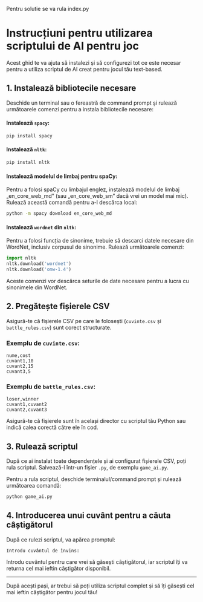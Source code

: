Pentru solutie se va rula index.py

# Instrucțiuni pentru utilizarea scriptului de AI pentru joc

Acest ghid te va ajuta să instalezi și să configurezi tot ce este necesar pentru a utiliza scriptul de AI creat pentru jocul tău text-based.

## 1. Instalează bibliotecile necesare

Deschide un terminal sau o fereastră de command prompt și rulează următoarele comenzi pentru a instala bibliotecile necesare:

#### Instalează `spacy`:
```bash
pip install spacy
```

#### Instalează `nltk`:
```bash
pip install nltk
```

#### Instalează modelul de limbaj pentru spaCy:
Pentru a folosi spaCy cu limbajul englez, instalează modelul de limbaj „en_core_web_md” (sau „en_core_web_sm” dacă vrei un model mai mic). Rulează această comandă pentru a-l descărca local:
```bash
python -m spacy download en_core_web_md
```

#### Instalează `wordnet` din `nltk`:
Pentru a folosi funcția de sinonime, trebuie să descarci datele necesare din WordNet, inclusiv corpusul de sinonime. Rulează următoarele comenzi:
```python
import nltk
nltk.download('wordnet')
nltk.download('omw-1.4')
```

Aceste comenzi vor descărca seturile de date necesare pentru a lucra cu sinonimele din WordNet.

## 2. Pregătește fișierele CSV

Asigură-te că fișierele CSV pe care le folosești (`cuvinte.csv` și `battle_rules.csv`) sunt corect structurate.

### Exemplu de `cuvinte.csv`:
```csv
nume,cost
cuvant1,10
cuvant2,15
cuvant3,5
```

### Exemplu de `battle_rules.csv`:
```csv
loser,winner
cuvant1,cuvant2
cuvant2,cuvant3
```

Asigură-te că fișierele sunt în același director cu scriptul tău Python sau indică calea corectă către ele în cod.

## 3. Rulează scriptul

După ce ai instalat toate dependențele și ai configurat fișierele CSV, poți rula scriptul. Salvează-l într-un fișier `.py`, de exemplu `game_ai.py`.

Pentru a rula scriptul, deschide terminalul/command prompt și rulează următoarea comandă:
```bash
python game_ai.py
```

## 4. Introducerea unui cuvânt pentru a căuta câștigătorul

După ce rulezi scriptul, va apărea promptul:
```
Introdu cuvântul de învins:
```

Introdu cuvântul pentru care vrei să găsești câștigătorul, iar scriptul îți va returna cel mai ieftin câștigător disponibil.

---

După acești pași, ar trebui să poți utiliza scriptul complet și să îți găsești cel mai ieftin câștigător pentru jocul tău!
